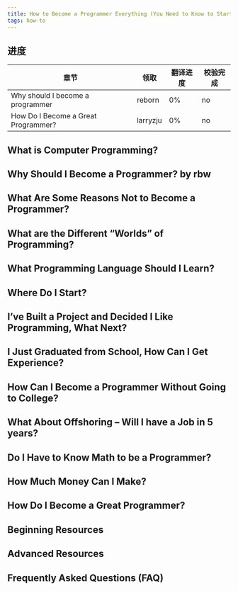 ```yaml
---
title: How to Become a Programmer Everything (You Need to Know to Start Making Money Writing Code)
tags: how-to
---
```



## 进度

|章节| 领取 | 翻译进度 | 校验完成 |
|---|------|---------|--------|
|Why should I become a programmer| reborn| 0% | no |
|How Do I Become a Great Programmer?| larryzju| 0%| no |

## What is Computer Programming?
## Why Should I Become a Programmer?  by rbw
## What Are Some Reasons Not to Become a Programmer?
## What are the Different “Worlds” of Programming?
## What Programming Language Should I Learn?
## Where Do I Start?
## I’ve Built a Project and Decided I Like Programming, What Next?
## I Just Graduated from School, How Can I Get Experience?
## How Can I Become a Programmer Without Going to College?
## What About Offshoring – Will I have a Job in 5 years?
## Do I Have to Know Math to be a Programmer?
## How Much Money Can I Make?
## How Do I Become a Great Programmer?
## Beginning Resources
## Advanced Resources
## Frequently Asked Questions (FAQ)
